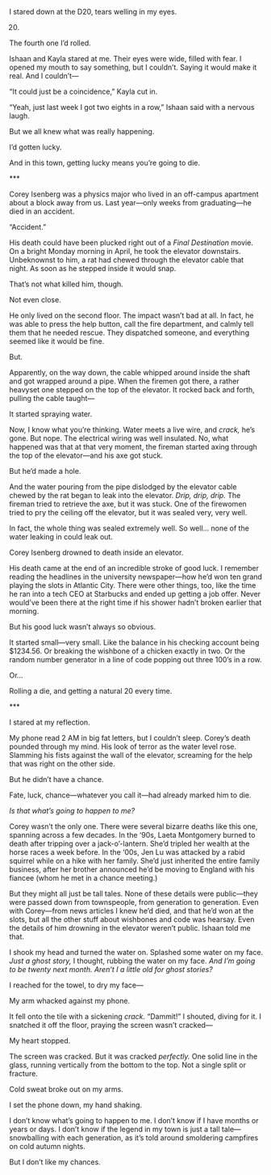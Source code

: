 I stared down at the D20, tears welling in my eyes.

20.

The fourth one I’d rolled.

Ishaan and Kayla stared at me. Their eyes were wide, filled with fear. I opened my mouth to say something, but I couldn’t. Saying it would make it real. And I couldn’t—

“It could just be a coincidence,” Kayla cut in.

“Yeah, just last week I got two eights in a row,” Ishaan said with a nervous laugh.

But we all knew what was really happening.

I’d gotten lucky.

And in this town, getting lucky means you’re going to die.

\*\*\*

Corey Isenberg was a physics major who lived in an off-campus apartment about a block away from us. Last year—only weeks from graduating—he died in an accident.

“Accident.”

His death could have been plucked right out of a *Final Destination* movie. On a bright Monday morning in April, he took the elevator downstairs. Unbeknownst to him, a rat had chewed through the elevator cable that night. As soon as he stepped inside it would snap.

That’s not what killed him, though.

Not even close.

He only lived on the second floor. The impact wasn’t bad at all. In fact, he was able to press the help button, call the fire department, and calmly tell them that he needed rescue. They dispatched someone, and everything seemed like it would be fine.

But.

Apparently, on the way down, the cable whipped around inside the shaft and got wrapped around a pipe. When the firemen got there, a rather heavyset one stepped on the top of the elevator. It rocked back and forth, pulling the cable taught—

It started spraying water.

Now, I know what you’re thinking. Water meets a live wire, and *crack,* he’s gone. But nope. The electrical wiring was well insulated. No, what happened was that at that very moment, the fireman started axing through the top of the elevator—and his axe got stuck.

But he’d made a hole.

And the water pouring from the pipe dislodged by the elevator cable chewed by the rat began to leak into the elevator. *Drip, drip, drip.* The fireman tried to retrieve the axe, but it was stuck. One of the firewomen tried to pry the ceiling off the elevator, but it was sealed very, very well.

In fact, the whole thing was sealed extremely well. So well… none of the water leaking in could leak out.

Corey Isenberg drowned to death inside an elevator.

His death came at the end of an incredible stroke of good luck. I remember reading the headlines in the university newspaper—how he’d won ten grand playing the slots in Atlantic City. There were other things, too, like the time he ran into a tech CEO at Starbucks and ended up getting a job offer. Never would’ve been there at the right time if his shower hadn’t broken earlier that morning.

But his good luck wasn’t always so obvious.

It started small—very small. Like the balance in his checking account being $1234.56. Or breaking the wishbone of a chicken exactly in two. Or the random number generator in a line of code popping out three 100’s in a row.

Or…

Rolling a die, and getting a natural 20 every time.

\*\*\*

I stared at my reflection.

My phone read 2 AM in big fat letters, but I couldn’t sleep. Corey’s death pounded through my mind. His look of terror as the water level rose. Slamming his fists against the wall of the elevator, screaming for the help that was right on the other side.

But he didn’t have a chance.

Fate, luck, chance—whatever you call it—had already marked him to die.

*Is that what’s going to happen to me?*

Corey wasn’t the only one. There were several bizarre deaths like this one, spanning across a few decades. In the ‘90s, Laeta Montgomery burned to death after tripping over a jack-o’-lantern. She’d tripled her wealth at the horse races a week before. In the ‘00s, Jen Lu was attacked by a rabid squirrel while on a hike with her family. She’d just inherited the entire family business, after her brother announced he’d be moving to England with his fiancee (whom he met in a chance meeting.)

But they might all just be tall tales. None of these details were public—they were passed down from townspeople, from generation to generation. Even with Corey—from news articles I knew he’d died, and that he’d won at the slots, but all the other stuff about wishbones and code was hearsay. Even the details of him drowning in the elevator weren’t public. Ishaan told me that.

I shook my head and turned the water on. Splashed some water on my face. *Just a ghost story,* I thought, rubbing the water on my face. *And I’m going to be twenty next month. Aren’t I a little old for ghost stories?*

I reached for the towel, to dry my face—

My arm whacked against my phone.

It fell onto the tile with a sickening *crack.* “Dammit!” I shouted, diving for it. I snatched it off the floor, praying the screen wasn’t cracked—

My heart stopped.

The screen was cracked. But it was cracked *perfectly.* One solid line in the glass, running vertically from the bottom to the top. Not a single split or fracture.

Cold sweat broke out on my arms.

I set the phone down, my hand shaking.

I don’t know what’s going to happen to me. I don’t know if I have months or years or days. I don’t know if the legend in my town is just a tall tale—snowballing with each generation, as it’s told around smoldering campfires on cold autumn nights.

But I don’t like my chances.
